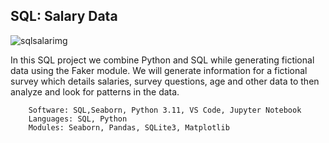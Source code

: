 ## SQL: Salary Data

![sqlsalarimg](https://github.com/guzmanwolfrank/SQL/assets/29739578/8b0fd546-6254-45fe-9807-88bceb4fe859)



In this SQL project we combine Python and SQL while generating fictional data using the Faker module.
We will generate information for a fictional survey which details salaries, survey questions, age and other data to then analyze and look for patterns in the data.


        Software: SQL,Seaborn, Python 3.11, VS Code, Jupyter Notebook
        Languages: SQL, Python
        Modules: Seaborn, Pandas, SQLite3, Matplotlib